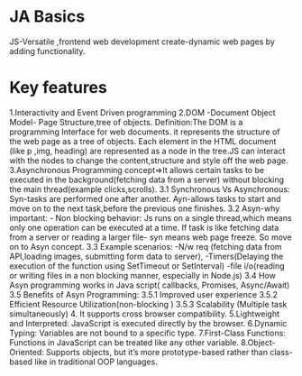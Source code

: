# JA Basics
JS-Versatile ,frontend web development
create-dynamic web pages by adding functionality.
# Key features
1.Interactivity and Event Driven programming
2.DOM -Document Object Model- Page Structure,tree of objects.
    Definition:The DOM is a programming Interface for web documents. it represents the structure of the web page as a tree of objects.
    Each element in the HTML document (like p ,img, heading) are represented as a node in the tree.JS can interact with the nodes 
    to change the content,structure and style off the web page.
3.Asynchronous Programming concept=>It allows certain tasks to be executed in the background(fetching data from a server)
 without blocking the main thread(example clicks,scrolls).
    3.1 Synchronous Vs Asynchronous:
            Syn-tasks are performed one after another.
            Ayn-allows tasks to start and move on to the next task,before the previous one finishes.
    3.2 Asyn-why important:
            - Non blocking behavior: Js runs on a single thread,which means only one operation can be executed at a time.
        If task is like fetching data from a server or reading a larger file- syn means web page freeze. So move on to Asyn concept.
    3.3 Example scenarios: 
            -N/w req (fetching data from API,loading images, submitting form data to server),
            -Timers(Delaying the execution of the function using SetTimeout or SetInterval)
            -file i/o(reading or writing files  in a non blocking manner, especially in Node.js)
    3.4 How Asyn programming works in Java script( callbacks, Promises, Async/Await)
    3.5 Benefits of Asyn Programming:
            3.5.1 Improved user experience 3.5.2 Efficient Resource Utilization(non-blocking ) 3.5.3 Scalability (Multiple task simultaneously)
    4. It supports cross browser compatibility.
    5.Lightweight and Interpreted: JavaScript is executed directly by the browser.
    6.Dynamic Typing: Variables are not bound to a specific type.
    7.First-Class Functions: Functions in JavaScript can be treated like any other variable.
    8.Object-Oriented: Supports objects, but it’s more prototype-based rather than class-based like in traditional OOP languages.
